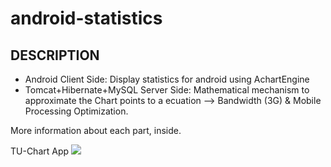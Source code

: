 android-statistics
==================
## DESCRIPTION
 * Android Client Side: Display statistics for android using AchartEngine
 * Tomcat+Hibernate+MySQL Server Side: Mathematical mechanism to approximate the Chart points to a ecuation --> Bandwidth (3G) & Mobile Processing Optimization.
 
 More information about each part, inside.
 
 TU-Chart App
 ![](http://img641.imageshack.us/img641/271/qrcodeuz.png)

